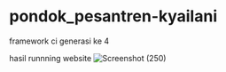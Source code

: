 # pondok_pesantren-kyailani
framework ci generasi ke 4 



hasil runnning website
![Screenshot (250)](https://user-images.githubusercontent.com/48407794/224836939-63e38c22-8cea-4438-aa8a-5db6dc0ee249.png)
